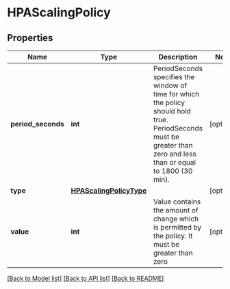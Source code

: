 # HPAScalingPolicy

## Properties
Name | Type | Description | Notes
------------ | ------------- | ------------- | -------------
**period_seconds** | **int** | PeriodSeconds specifies the window of time for which the policy should hold true. PeriodSeconds must be greater than zero and less than or equal to 1800 (30 min). | [optional] 
**type** | [**HPAScalingPolicyType**](HPAScalingPolicyType.md) |  | [optional] 
**value** | **int** | Value contains the amount of change which is permitted by the policy. It must be greater than zero | [optional] 

[[Back to Model list]](../README.md#documentation-for-models) [[Back to API list]](../README.md#documentation-for-api-endpoints) [[Back to README]](../README.md)


